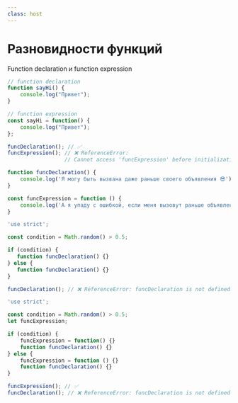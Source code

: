 ```yaml
---
class: host
---
```


# Разновидности функций
Function declaration и function expression

```js {all|all|hide}{at:1}
// function declaration
function sayHi() {
    console.log("Привет");
}
```

```js {hide|all|hide}{at:1}
// function expression
const sayHi = function() {
    console.log("Привет");
};
```

```js {hide|hide|all|2-3|hide}{at:1}
funcDeclaration(); // ✅
funcExpression(); // ❌ ReferenceError:
                  // Cannot access 'funcExpression' before initialization

function funcDeclaration() {
    console.log('Я могу быть вызвана даже раньше своего объявления 😎');
}

const funcExpression = function () {
    console.log('А я упаду с ошибкой, если меня вызовут раньше объявления 🥲');
}
```

```js {hide|hide|hide|hide|all|hide}{at:1}
'use strict';

const condition = Math.random() > 0.5;

if (condition) {
   function funcDeclaration() {}
} else {
   function funcDeclaration() {}
}

funcDeclaration(); // ❌ ReferenceError: funcDeclaration is not defined
```

```js {hide|hide|hide|hide|hide|all}{at:1}
'use strict';

const condition = Math.random() > 0.5;
let funcExpression;

if (condition) {
    funcExpression = function() {}
    function funcDeclaration() {}
} else {
    funcExpression = function () {}
    function funcDeclaration() {}
}

funcExpression(); // ✅
funcDeclaration(); // ❌ ReferenceError: funcDeclaration is not defined
```

<style>
.host code {
    font-size: 1rem;
}

.host .slidev-vclick-hidden {
    display: none;
}
</style>
